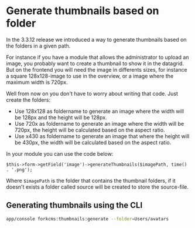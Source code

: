 # Generate thumbnails based on folder

In the 3.3.12 release we introduced a way to generate thumbnails based on the folders in a given path.

For instance if you have a module that allows the administrator to upload an image, you probably want to create a thumbnail to show it in the datagrid. But on the frontend you will need the image in differents sizes, for instance a square 128x128-image to use in the overview, or a image where the maximum width is 720px.

Well from now on you don't have to worry about writing that code. Just create the folders:

* Use 128x128 as foldername to generate an image where the width will be 128px and the height will be 128px.
* Use 720x as foldername to generate an image where the width will be 720px, the height will be calculated based on the aspect ratio.
* Use x430 as foldername to generate an image that where the height will be 430px, the width will be calculated based on the aspect ratio.

In your module you can use the code below:

```
$this->form->getField('image')->generateThumbnails($imagePath, time() . '.png');
```

Where `$imagePath` is the folder that contains the thumbnail folders, if it doesn't exists a folder called source will be created to store the source-file. 

## Generating thumbnails using the CLI

```bash
app/console forkcms:thumbnails:generate --folder=Users/avatars
```

